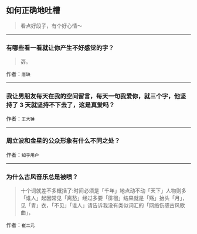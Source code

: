 ## 如何正确地吐槽

> 看点好段子，有个好心情～


 
---

### 有哪些看一看就让你产生不好感觉的字？

> 孬。


作者：`唐缺`

---

### 我让男朋友每天在我的空间留言，每天一句我爱你，就三个字，他坚持了 3 天就坚持不下去了，这是真爱吗？

> 


作者：`王大锤`

---

### 周立波和金星的公众形象有什么不同之处？

> 


作者：`知乎用户`

---

### 为什么古风音乐总是被喷？

> 十个词就差不多概括了:时间必须是「千年」地点动不动「天下」人物则多「谁人」起因常见「离愁」经过多要「徘徊」结果就是「殇」抬头「月」，见「青」衣，「不见」「谁人」请告诉我没有类似词汇的「网络伤感古风歌曲」，


作者：`崔二元`